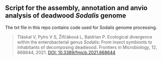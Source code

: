 ## Script for the assembly, annotation and anvio analysis of deadwood *Sodalis* genome

The txt file in this repo contains code used for Sodalis genome processing.

> Tláskal V, Pylro V S, Žifčáková L, Baldrian P. 
> Ecological divergence within the enterobacterial genus *Sodalis*: From insect symbionts to inhabitants of decomposing deadwood. Frontiers in Microbiology, 12, 668644, 2021.
> [DOI: 10.3389/fmicb.2021.668644](https://doi.org/10.3389/fmicb.2021.668644)
